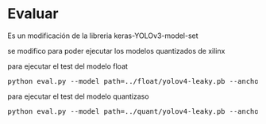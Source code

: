 # Evaluar

Es un modificación de  la libreria keras-YOLOv3-model-set

se modifico para poder ejecutar los modelos quantizados de xilinx 

para ejecutar el test del modelo float

<pre>
python eval.py --model_path=../float/yolov4-leaky.pb --anchors_path=yolov4-leaky_anchors.txt --classes_path=configs/coco_classes.txt --model_input_shape=512x512 --eval_type=COCO --iou_threshold=0.6 --conf_threshold=0.001 --elim_grid_sense --annotation_file=../data/val2017_docker.txt --save_result
</pre>

para ejecutar el test del modelo quantizaso

<pre>
python eval.py --model_path=../quant/yolov4-leaky.pb --anchors_path=yolov4-leaky_anchors.txt --classes_path=configs/coco_classes.txt --model_input_shape=512x512 --eval_type=COCO --iou_threshold=0.6 --conf_threshold=0.001 --elim_grid_sense --annotation_file=../data/val2017_docker.txt --save_result --quantize
</pre>



